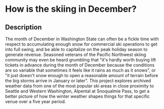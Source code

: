 # How is the skiing in December?

## Description
The month of December in Washington State can often be a fickle time with respect to accumulating enough snow for commercial ski operations to get into full swing, and be able to capitalize on the peak holiday season to generate revenue.  Seasoned veterans of the Pacific Northwest skiing community may even be heard grumbling that "it's hardly worth buying lift tickets in advance during the month of December because the conditions are so variable that sometimes it feels like it rains as much as it snows", or "it just doesn't snow enough to open a reasonable amount of terrain before the big storms arrive in January or later".  This project explores archived weather data from one of the most popular ski areas in close proximity to Seattle and Western Washington, Alpental at Snoqualmie Pass, to get a better picture of how the winter weather shapes things for that specific venue over a five year period.